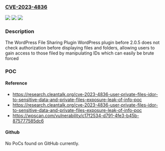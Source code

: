 ### [CVE-2023-4836](https://cve.mitre.org/cgi-bin/cvename.cgi?name=CVE-2023-4836)
![](https://img.shields.io/static/v1?label=Product&message=WordPress%20File%20Sharing%20Plugin&color=blue)
![](https://img.shields.io/static/v1?label=Version&message=0%3C%202.0.5%20&color=brighgreen)
![](https://img.shields.io/static/v1?label=Vulnerability&message=CWE-639%20Authorization%20Bypass%20Through%20User-Controlled%20Key&color=brighgreen)

### Description

The WordPress File Sharing Plugin WordPress plugin before 2.0.5 does not check authorization before displaying files and folders, allowing users to gain access to those filed by manipulating IDs which can easily be brute forced

### POC

#### Reference
- https://research.cleantalk.org/cve-2023-4836-user-private-files-idor-to-sensitive-data-and-private-files-exposure-leak-of-info-poc
- https://research.cleantalk.org/cve-2023-4836-user-private-files-idor-to-sensitive-data-and-private-files-exposure-leak-of-info-poc
- https://wpscan.com/vulnerability/c17f2534-d791-4fe3-b45b-875777585dc6

#### Github
No PoCs found on GitHub currently.

